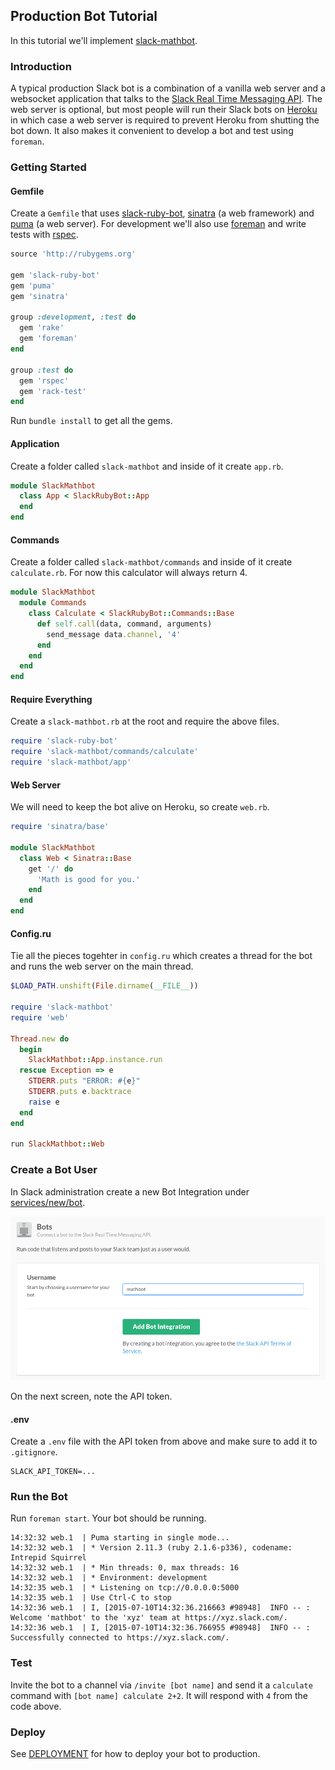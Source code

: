 ## Production Bot Tutorial

In this tutorial we'll implement [slack-mathbot](https://github.com/dblock/slack-mathbot).

### Introduction

A typical production Slack bot is a combination of a vanilla web server and a websocket application that talks to the [Slack Real Time Messaging API](https://api.slack.com/rtm). The web server is optional, but most people will run their Slack bots on [Heroku](https://dashboard.heroku.com) in which case a web server is required to prevent Heroku from shutting the bot down. It also makes it convenient to develop a bot and test using `foreman`.

### Getting Started

#### Gemfile

Create a `Gemfile` that uses [slack-ruby-bot](https://github.com/dblock/slack-ruby-bot), [sinatra](https://github.com/sinatra/sinatra) (a web framework) and [puma](https://github.com/puma/puma) (a web server). For development we'll also use [foreman](https://github.com/theforeman/foreman) and write tests with [rspec](https://github.com/rspec/rspec).

```ruby
source 'http://rubygems.org'

gem 'slack-ruby-bot'
gem 'puma'
gem 'sinatra'

group :development, :test do
  gem 'rake'
  gem 'foreman'
end

group :test do
  gem 'rspec'
  gem 'rack-test'
end
```

Run `bundle install` to get all the gems.

#### Application

Create a folder called `slack-mathbot` and inside of it create `app.rb`.

```ruby
module SlackMathbot
  class App < SlackRubyBot::App
  end
end
```

#### Commands

Create a folder called `slack-mathbot/commands` and inside of it create `calculate.rb`. For now this calculator will always return 4.

```ruby
module SlackMathbot
  module Commands
    class Calculate < SlackRubyBot::Commands::Base
      def self.call(data, command, arguments)
        send_message data.channel, '4'
      end
    end
  end
end
```

#### Require Everything

Create a `slack-mathbot.rb` at the root and require the above files.

```ruby
require 'slack-ruby-bot'
require 'slack-mathbot/commands/calculate'
require 'slack-mathbot/app'
```

#### Web Server

We will need to keep the bot alive on Heroku, so create `web.rb`.

```ruby
require 'sinatra/base'

module SlackMathbot
  class Web < Sinatra::Base
    get '/' do
      'Math is good for you.'
    end
  end
end
```

#### Config.ru

Tie all the pieces togehter in `config.ru` which creates a thread for the bot and runs the web server on the main thread.

```ruby
$LOAD_PATH.unshift(File.dirname(__FILE__))

require 'slack-mathbot'
require 'web'

Thread.new do
  begin
    SlackMathbot::App.instance.run
  rescue Exception => e
    STDERR.puts "ERROR: #{e}"
    STDERR.puts e.backtrace
    raise e
  end
end

run SlackMathbot::Web
```

### Create a Bot User

In Slack administration create a new Bot Integration under [services/new/bot](http://slack.com/services/new/bot).

![](screenshots/register-bot.png)

On the next screen, note the API token.

#### .env

Create a `.env` file with the API token from above and make sure to add it to `.gitignore`.

```
SLACK_API_TOKEN=...
```

### Run the Bot

Run `foreman start`. Your bot should be running.

```
14:32:32 web.1  | Puma starting in single mode...
14:32:32 web.1  | * Version 2.11.3 (ruby 2.1.6-p336), codename: Intrepid Squirrel
14:32:32 web.1  | * Min threads: 0, max threads: 16
14:32:32 web.1  | * Environment: development
14:32:35 web.1  | * Listening on tcp://0.0.0.0:5000
14:32:35 web.1  | Use Ctrl-C to stop
14:32:36 web.1  | I, [2015-07-10T14:32:36.216663 #98948]  INFO -- : Welcome 'mathbot' to the 'xyz' team at https://xyz.slack.com/.
14:32:36 web.1  | I, [2015-07-10T14:32:36.766955 #98948]  INFO -- : Successfully connected to https://xyz.slack.com/.
```

### Test

Invite the bot to a channel via `/invite [bot name]` and send it a `calculate` command with `[bot name] calculate 2+2`. It will respond with `4` from the code above.

### Deploy

See [DEPLOYMENT](DEPLOYMENT.md) for how to deploy your bot to production.
